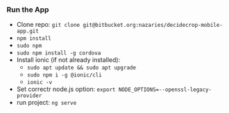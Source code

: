 ### Run the App
- Clone repo: `git clone git@bitbucket.org:nazaries/decidecrop-mobile-app.git`
- `npm install`
- `sudo npm `
- `sudo npm install -g cordova`
- Install ionic (if not already installed):
  - `sudo apt update && sudo apt upgrade`
  - `sudo npm i -g @ionic/cli`
  - `ionic -v`
- Set correctr node.js option: `export NODE_OPTIONS=--openssl-legacy-provider`
- run project: `ng serve`